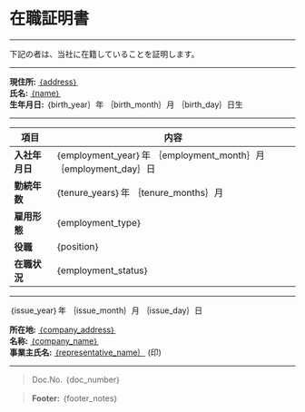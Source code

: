 # 在職証明書

---

下記の者は、当社に在籍していることを証明します。

---

**現住所:** <u>｛address｝</u>  
**氏名:** <u>｛name｝</u>  
**生年月日:** ｛birth_year｝年 ｛birth_month｝月 ｛birth_day｝日生  

---

| **項目**        | **内容**                    |
|-----------------|-----------------------------|
| **入社年月日**  | ｛employment_year｝年 ｛employment_month｝月 ｛employment_day｝日 |
| **勤続年数**    | ｛tenure_years｝年 ｛tenure_months｝月         |
| **雇用形態**    | ｛employment_type｝           |
| **役職**        | ｛position｝                  |
| **在職状況**    | ｛employment_status｝         |

---

｛issue_year｝年 ｛issue_month｝月 ｛issue_day｝日  

**所在地:** <u>｛company_address｝</u>  
**名称:** <u>｛company_name｝</u>  
**事業主氏名:** <u>｛representative_name｝</u> (印)

---

> Doc.No. ｛doc_number｝

> **Footer:** ｛footer_notes｝


<!-- # Example usage:
data = {
    "address": "東京都渋谷区xxx",
    "name": "山田 太郎",
    "birth_year": 1985,
    "birth_month": 7,
    "birth_day": 15,
    "employment_year": 2015,
    "employment_month": 4,
    "employment_day": 1,
    "tenure_years": 8,
    "tenure_months": 9,
    "employment_type": "正社員",
    "position": "課長",
    "employment_status": "在職中",
    "issue_year": 2025,
    "issue_month": 1,
    "issue_day": 16,
    "company_address": "東京都千代田区xxx",
    "company_name": "株式会社サンプル",
    "representative_name": "佐藤 次郎",
    "doc_number": "001234",
    "footer_notes": "This document is issued as proof of employment.",
} -->
